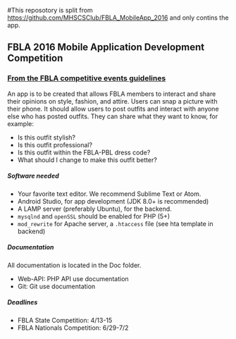 #This reposotory is split from https://github.com/MHSCSClub/FBLA_MobileApp_2016 and only contins the app.
## FBLA 2016 Mobile Application Development Competition

### [From the FBLA competitive events guidelines](https://www.dropbox.com/s/s8vhg07vr8epbi9/FBLA%202016%20NLC%20Topics.docx?dl=0#)
An app is to be created that allows FBLA members to interact and share their opinions on style, fashion, and attire. Users can snap a picture with their phone. It should allow users to post outfits and interact with anyone else who has posted outfits. They can share what they want to know, for example:

* Is this outfit stylish?
* Is this outfit professional?
* Is this outfit within the FBLA-PBL dress code?
* What should I change to make this outfit better?

##### Software needed
* Your favorite text editor. We recommend Sublime Text or Atom.
* Android Studio, for app development (JDK 8.0+ is recommended)
* A LAMP server (preferably Ubuntu), for the backend.
 * `mysqlnd` and `openSSL` should be enabled for PHP (5+)
 * `mod_rewrite` for Apache server, a `.htaccess` file (see hta template in backend)

##### Documentation
All documentation is located in the Doc folder.
* Web-API: PHP API use documentation
* Git: Git use documentation

##### Deadlines
* FBLA State Competition: 4/13-15
* FBLA Nationals Competition: 6/29-7/2
